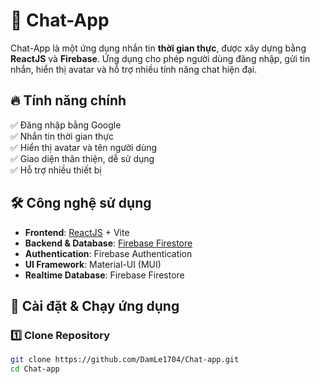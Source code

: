 # 🚀 Chat-App
Chat-App là một ứng dụng nhắn tin **thời gian thực**, được xây dựng bằng **ReactJS** và **Firebase**. Ứng dụng cho phép người dùng đăng nhập, gửi tin nhắn, hiển thị avatar và hỗ trợ nhiều tính năng chat hiện đại.

## 🔥 **Tính năng chính**
✅ Đăng nhập bằng Google  
✅ Nhắn tin thời gian thực  
✅ Hiển thị avatar và tên người dùng  
✅ Giao diện thân thiện, dễ sử dụng  
✅ Hỗ trợ nhiều thiết bị  

## 🛠 **Công nghệ sử dụng**
- **Frontend**: [ReactJS](https://reactjs.org/) + Vite
- **Backend & Database**: [Firebase Firestore](https://firebase.google.com/)
- **Authentication**: Firebase Authentication
- **UI Framework**: Material-UI (MUI)
- **Realtime Database**: Firebase Firestore  

## 🚀 **Cài đặt & Chạy ứng dụng**

### 1️⃣ **Clone Repository**
```bash
git clone https://github.com/DamLe1704/Chat-app.git
cd Chat-app

